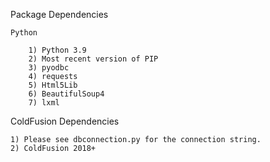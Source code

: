 Package Dependencies

    Python

        1) Python 3.9
        2) Most recent version of PIP
        3) pyodbc
        4) requests
        5) Html5Lib
        6) BeautifulSoup4
        7) lxml

ColdFusion Dependencies

    1) Please see dbconnection.py for the connection string.
    2) ColdFusion 2018+
